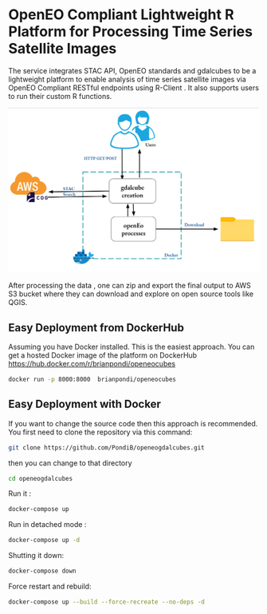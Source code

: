 
# OpenEO Compliant Lightweight R Platform for Processing Time Series Satellite Images

The service integrates STAC API, OpenEO standards and gdalcubes to be a lightweight platform to enable analysis of time series satellite images via OpenEO Compliant RESTful endpoints using R-Client . It also supports users to run their custom R functions.


![](docs/lightweight-architecture-v1.png)


After processing the data , one can zip and export the final output to AWS S3 bucket where they can download and explore on open source tools like QGIS.

## Easy Deployment from DockerHub
Assuming you have Docker installed. This is the easiest approach.
You can get a hosted Docker image of the platform on DockerHub
https://hub.docker.com/r/brianpondi/openeocubes

```bash
docker run -p 8000:8000  brianpondi/openeocubes
```

## Easy Deployment with Docker
If you want to change the source code then this approach is recommended.
You first need to clone the repository via this command:

```bash
git clone https://github.com/PondiB/openeogdalcubes.git
```

then you can change to that directory

```bash
cd openeogdalcubes
```



Run it :

```bash
docker-compose up
```

Run in detached mode :

```bash
docker-compose up -d
```

Shutting it down:

```bash
docker-compose down
```

Force restart  and rebuild:

```bash
docker-compose up --build --force-recreate --no-deps -d
```
